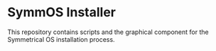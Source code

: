 # SymmOS Installer

This repository contains scripts and the graphical component for the Symmetrical OS installation process.
